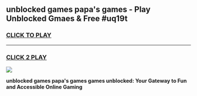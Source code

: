 
## unblocked games papa's games - Play Unblocked Gmaes & Free #uq19t
<h3>
<a href="https://news.freeplayer.one?title=unblocked_games_papa's_games&ref=03M">CLICK TO PLAY</a></h3>
<hr>

<h3>
<a href="https://news.freeplayer.one?title=unblocked_games_papa's_games&ref=03M">CLICK 2 PLAY</a>
  
</h3>

<a href="https://news.freeplayer.one?title=unblocked_games_papa's_games&ref=03M"><img src="https://clearcache.store/games.png"></a>


**unblocked games papa's games games unblocked: Your Gateway to Fun and Accessible Online Gaming**
